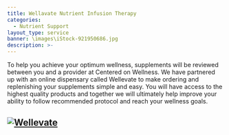 ```yaml
---
title: Wellavate Nutrient Infusion Therapy
categories:
  - Nutrient Support
layout_type: service
banner: \images\iStock-921950686.jpg
description: >-
---
```

To help you achieve your optimum wellness, supplements will be reviewed between you and a provider at Centered on Wellness.  We have partnered up with an online dispensary called Wellevate to make ordering and replenishing your supplements simple and easy.  You will have access to the highest quality products and together we will ultimately help improve your ability to follow recommended protocol and reach your wellness goals.

## [![Wellevate](https://wellevate.me/media/wysiwyg/logo-4.png)](https://wellevate.me/diane-bowen-1/)
